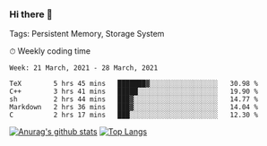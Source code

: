 ### Hi there 👋

Tags: Persistent Memory, Storage System

<!--

[![Anurag's github stats](https://github-readme-stats.vercel.app/api?username=wwyf)](https://github.com/anuraghazra/github-readme-stats)

[![Anurag's github stats](https://github-readme-stats.vercel.app/api?username=wwyf&count_private=true)](https://github.com/anuraghazra/github-readme-stats)


[![Top Langs](https://github-readme-stats.vercel.app/api/top-langs/?username=wwyf&count_private=true&&hide=jupyter%20notebook,html)](https://github.com/anuraghazra/github-readme-stats)



-->


⏱ Weekly coding time

<!--START_SECTION:waka-->
```text
Week: 21 March, 2021 - 28 March, 2021

TeX        5 hrs 45 mins   ███████▓░░░░░░░░░░░░░░░░░   30.98 % 
C++        3 hrs 41 mins   █████░░░░░░░░░░░░░░░░░░░░   19.90 % 
sh         2 hrs 44 mins   ███▓░░░░░░░░░░░░░░░░░░░░░   14.77 % 
Markdown   2 hrs 36 mins   ███▓░░░░░░░░░░░░░░░░░░░░░   14.04 % 
C          2 hrs 17 mins   ███░░░░░░░░░░░░░░░░░░░░░░   12.30 % 
```
<!--END_SECTION:waka-->



[![Anurag's github stats](https://github-readme-stats.vercel.app/api?username=wwyf&count_private=true&show_icons=true&hide_border=true)](https://github.com/anuraghazra/github-readme-stats) [![Top Langs](https://github-readme-stats.vercel.app/api/top-langs/?username=wwyf&count_private=true&hide=jupyter%20notebook,html,OpenEdge%20ABL&langs_count=10&layout=compact&hide_border=true)](https://github.com/anuraghazra/github-readme-stats)

<!--

[![willianrod's wakatime stats](https://github-readme-stats.vercel.app/api/wakatime?username=wwyf)](https://github.com/anuraghazra/github-readme-stats)


-->

